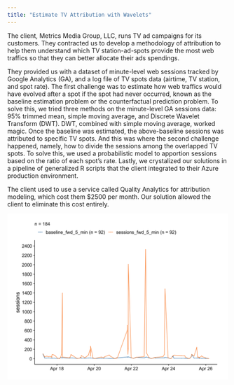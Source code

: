 ```yaml
---
title: "Estimate TV Attribution with Wavelets"
---
```


The client, Metrics Media Group, LLC, runs TV ad campaigns for its customers. They contracted us to develop a methodology of attribution to help them understand which TV station-ad-spots provide the most web traffics so that they can better allocate their ads spendings.

They provided us with a dataset of minute-level web sessions tracked by Google Analytics (GA), and a log file of TV spots data (airtime, TV station, and spot rate). The first challenge was to estimate how web traffics would have evolved after a spot if the spot had never occurred, known as the baseline estimation problem or the counterfactual prediction problem. To solve this, we tried three methods on the minute-level GA sessions data: 95% trimmed mean, simple moving average, and Discrete Wavelet Transform (DWT). DWT, combined with simple moving average, worked magic. Once the baseline was estimated, the above-baseline sessions was attributed to specific TV spots. And this was where the second challenge happened, namely, how to divide the sessions among the overlapped TV spots. To solve this, we used a probabilistic model to apportion sessions based on the ratio of each spot’s rate. Lastly, we crystalized our solutions in a pipeline of generalized R scripts that the client integrated to their Azure production environment.

The client used to use a service called Quality Analytics for attribution modeling, which cost them $2500 per month. Our solution allowed the client to eliminate this cost entirely.

![](/images/projects/estimate_tv_attribution_with_wavelets/baseline-vs-actual-fwd-5mins.png)
